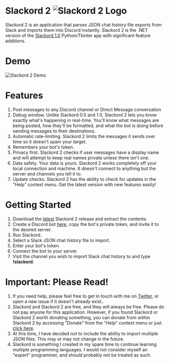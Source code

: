 # Slackord 2 ![Slackord 2 Logo](https://imgur.com/Ln2tNDt)

Slackord 2 is an application that parses JSON chat history file exports from Slack and imports them into Discord instantly.
Slackord 2 is the .NET version of the [Slackord 1.0](https://github.com/thomasloupe/Slackord) Python/Tkinter app with significant feature additions.

# Demo
![Slackord 2 Demo](https://i.imgur.com/iI9JHRj.gif)

# Features
1. Post messages to any Discord channel or Direct Message conversation
1. Debug window. Unlike Slackord 0.5 and 1.0, Slackord 2 lets you know exactly what's happening in real-time. You'll know what messages are being posted, how they'll be formatted, and what the bot is doing before sending messages to their destinations.
1. Automatic rate-limiting. Slackord 2 limits the messages it sends over time so it doesn't spam your target.
1. Remembers your bot's token.
1. Privacy first. Slackord 2 checks if user messages have a display name and will attempt to keep real names private unless there isn't one.
1. Data safety. Your data is yours. Slackord 2 works completely off your local connection and machine. It doesn't connect to anything but the server and channels you tell it to.
1. Update checks. Slackord 2 has the ability to check for updates in the "Help" context menu. Get the latest version with new features easily!

# Getting Started
1. Download the [latest](https://github.com/thomasloupe/Slackord2/releases) Slackord 2 release and extract the contents.
1. Create a Discord bot [here](https://discord.com/developers/applications), copy the bot's private token, and invite it to the desired server.
1. Run Slackord.
1. Select a Slack JSON chat history file to import.
1. Enter your bot's token.
1. Connect the bot to your server.
1. Visit the channel you wish to import Slack chat history to and type **!slackord**.

# Important: Please Read!
1. If you need help, please feel free to get in touch with me on [Twitter](https://twitter.com/acid_rain), or open a new issue if it doesn't already exist..
1. Slackord and Slackord 2 are free, and they will always be free. Please do not pay anyone for this application. However, if you found Slackord or Slackord 2 worth donating something, you can donate from within Slackord 2 by accessing "Donate" from the "Help" context menu or just [click here](https://paypal.me/thomasloupe).
1. At this time, I have decided *not* to include the ability to import multiple JSON files. This may or may not change in the future.
1. Slackord is something I created in my spare time to continue learning multiple programming languages. I would not consider myself an "expert" programmer, and should probably not be treated as such.

